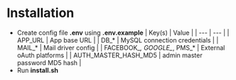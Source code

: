 # Installation

- Create config file **.env** using **.env.example**
| Key(s) | Value |
| --- | --- |
| APP_URL | App base URL |
| DB_* | MySQL connection credentials |
| MAIL_* | Mail driver config |
| FACEBOOK_*, GOOGLE_*, PMS_* | External oAuth platforms |
| AUTH_MASTER_HASH_MD5 | admin master password MD5 hash |
- Run **install.sh**